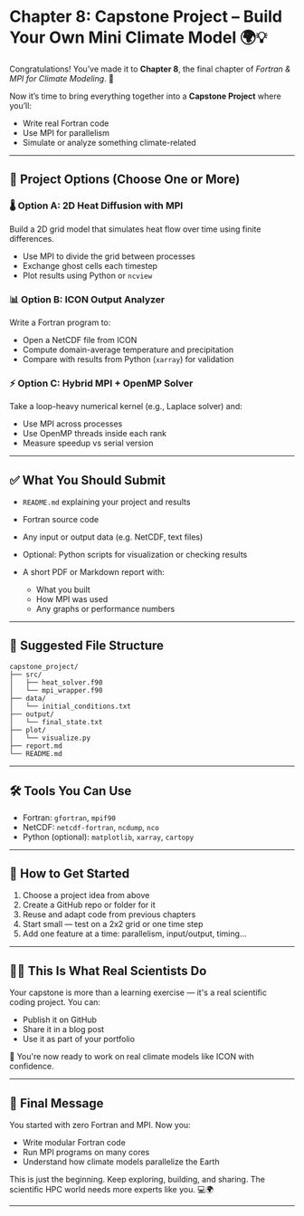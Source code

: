 # Chapter 8: Capstone Project – Build Your Own Mini Climate Model 🌍💡

Congratulations! You’ve made it to **Chapter 8**, the final chapter of *Fortran & MPI for Climate Modeling*. 🎉

Now it’s time to bring everything together into a **Capstone Project** where you’ll:

* Write real Fortran code
* Use MPI for parallelism
* Simulate or analyze something climate-related

---

## 🎯 Project Options (Choose One or More)

### 🌡️ Option A: 2D Heat Diffusion with MPI

Build a 2D grid model that simulates heat flow over time using finite differences.

* Use MPI to divide the grid between processes
* Exchange ghost cells each timestep
* Plot results using Python or `ncview`

### 📊 Option B: ICON Output Analyzer

Write a Fortran program to:

* Open a NetCDF file from ICON
* Compute domain-average temperature and precipitation
* Compare with results from Python (`xarray`) for validation

### ⚡ Option C: Hybrid MPI + OpenMP Solver

Take a loop-heavy numerical kernel (e.g., Laplace solver) and:

* Use MPI across processes
* Use OpenMP threads inside each rank
* Measure speedup vs serial version

---

## ✅ What You Should Submit

* `README.md` explaining your project and results
* Fortran source code
* Any input or output data (e.g. NetCDF, text files)
* Optional: Python scripts for visualization or checking results
* A short PDF or Markdown report with:

  * What you built
  * How MPI was used
  * Any graphs or performance numbers

---

## 🧠 Suggested File Structure

```
capstone_project/
├── src/
│   ├── heat_solver.f90
│   └── mpi_wrapper.f90
├── data/
│   └── initial_conditions.txt
├── output/
│   └── final_state.txt
├── plot/
│   └── visualize.py
├── report.md
└── README.md
```

---

## 🛠️ Tools You Can Use

* Fortran: `gfortran`, `mpif90`
* NetCDF: `netcdf-fortran`, `ncdump`, `nco`
* Python (optional): `matplotlib`, `xarray`, `cartopy`

---

## 🏁 How to Get Started

1. Choose a project idea from above
2. Create a GitHub repo or folder for it
3. Reuse and adapt code from previous chapters
4. Start small — test on a 2x2 grid or one time step
5. Add one feature at a time: parallelism, input/output, timing...

---

## 🧑‍🔬 This Is What Real Scientists Do

Your capstone is more than a learning exercise — it's a real scientific coding project. You can:

* Publish it on GitHub
* Share it in a blog post
* Use it as part of your portfolio

🌟 You're now ready to work on real climate models like ICON with confidence.

---

## 🎉 Final Message

You started with zero Fortran and MPI. Now you:

* Write modular Fortran code
* Run MPI programs on many cores
* Understand how climate models parallelize the Earth

This is just the beginning. Keep exploring, building, and sharing. The scientific HPC world needs more experts like you. 💻🌍

---
